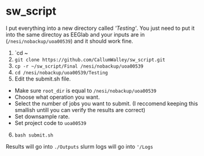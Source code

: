 # sw_script

I put everything into a new directory called *'Testing'*.
You just need to put it into the same directoy as EEGlab and your inputs are in (`/nesi/nobackup/uoa00539`) and it should work fine.

1. `cd ~
2. `git clone https://github.com/CallumWalley/sw_script.git`
3. `cp -r ~/sw_script/Final /nesi/nobackup/uoa00539`
4. `cd /nesi/nobackup/uoa00539/Testing`
5. Edit the submit.sh file.
  * Make sure `root_dir` is equal to `/nesi/nobackup/uoa00539`
  * Choose what operation you want.
  * Select the number of jobs you want to submit. (I reccomend keeping this smallish untill you can verify the results are correct)
  * Set downsample rate.
  * Set project code to `uoa00539`
6. `bash submit.sh`

Results will go into `./Outputs` slurm logs will go into `'/Logs`
